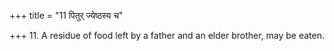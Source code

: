 +++
title = "11 पितुर् ज्येष्ठस्य च"

+++
11. A residue of food left by a father and an elder brother, may be eaten.
